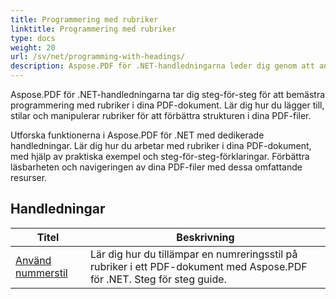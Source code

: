 ```yaml
---
title: Programmering med rubriker
linktitle: Programmering med rubriker
type: docs
weight: 20
url: /sv/net/programming-with-headings/
description: Aspose.PDF för .NET-handledningarna leder dig genom att använda rubriker för att förbättra strukturen i dina PDF-dokument.
---
```

Aspose.PDF för .NET-handledningarna tar dig steg-för-steg för att bemästra programmering med rubriker i dina PDF-dokument. Lär dig hur du lägger till, stilar och manipulerar rubriker för att förbättra strukturen i dina PDF-filer.

Utforska funktionerna i Aspose.PDF för .NET med dedikerade handledningar. Lär dig hur du arbetar med rubriker i dina PDF-dokument, med hjälp av praktiska exempel och steg-för-steg-förklaringar. Förbättra läsbarheten och navigeringen av dina PDF-filer med dessa omfattande resurser.

## Handledningar
| Titel | Beskrivning |
| --- | --- | 
| [Använd nummerstil](./apply-number-style/) | Lär dig hur du tillämpar en numreringsstil på rubriker i ett PDF-dokument med Aspose.PDF för .NET. Steg för steg guide. |   